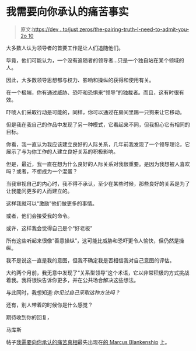 # 我需要向你承认的痛苦事实

> 原文:[https://dev . to/just zeros/the-pairing-truth-I-need-to-admit-you-2o 10](https://dev.to/justzeros/the-painful-truth-i-need-to-admit-to-you-2o10)

大多数人认为领导者的首要工作是让人们追随他们。

毕竟，他们可能认为，一个没有追随者的领导者…只是一个独自站在某个领域的人。

因此，大多数领导思想都与权力、影响和操纵的获得和使用有关。

在一个极端，你有通过威胁、恐吓和恐惧来“领导”的独裁者。而且，这有时很有效。

吓唬人们采取行动是可能的，同样，你可以通过在房间里踢一只狗来让它移动。

但是我在我自己的作品中发现了另一种模式，它看起来不同，但我担心它有相同的目标。

你看，我一直认为我应该建立良好的人际关系，几年前我发现了一个领导理论，它展示了与为你工作的人建立良好关系的积极影响。

但是，最近，我一直在想为什么良好的人际关系对我很重要。是因为我想被人喜欢吗？或者，不想成为一个混蛋？

当我审视自己的内心时，我不得不承认，至少在某些时候，那些良好的关系是为了让我能问更多的人而建立的。

这样我就可以“激励”他们做更多的事情。

或者，他们会接受我的命令。

或许，这样我会觉得自己是个“好老板”

所有这些听起来很像“善意操纵”，这可能比威胁和恐吓更令人愉快，但仍然是操纵。

我不是说这一直是我的意图，但我不确定我是否相信我对自己意图的评估。

大约两个月前，我无意中发现了“关系型领导”这个术语，它以非常积极的方式挑战着我。我将很快告诉你更多，并在公共场合解决这些想法。

与此同时，我想知道:*你见过自己采取这种方法吗？*

还有，别人带着的时候你是什么感觉？

期待收到你的回复，

马库斯

帖子[我需要向你承认的痛苦真相](https://marcusblankenship.com/the-painful-truth-i-need-to-admit-to-you/)最先出现在[的 Marcus Blankenship](https://marcusblankenship.com) 上。